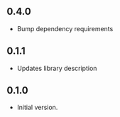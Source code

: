 ## 0.4.0
- Bump dependency requirements

## 0.1.1
- Updates library description

## 0.1.0
- Initial version.

